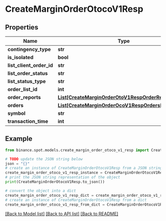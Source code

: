 # CreateMarginOrderOtocoV1Resp


## Properties

Name | Type | Description | Notes
------------ | ------------- | ------------- | -------------
**contingency_type** | **str** |  | [optional] 
**is_isolated** | **bool** |  | [optional] 
**list_client_order_id** | **str** |  | [optional] 
**list_order_status** | **str** |  | [optional] 
**list_status_type** | **str** |  | [optional] 
**order_list_id** | **int** |  | [optional] 
**order_reports** | [**List[CreateMarginOrderOtoV1RespOrderReportsInner]**](CreateMarginOrderOtoV1RespOrderReportsInner.md) |  | [optional] 
**orders** | [**List[CreateMarginOrderOcoV1RespOrdersInner]**](CreateMarginOrderOcoV1RespOrdersInner.md) |  | [optional] 
**symbol** | **str** |  | [optional] 
**transaction_time** | **int** |  | [optional] 

## Example

```python
from binance.spot.models.create_margin_order_otoco_v1_resp import CreateMarginOrderOtocoV1Resp

# TODO update the JSON string below
json = "{}"
# create an instance of CreateMarginOrderOtocoV1Resp from a JSON string
create_margin_order_otoco_v1_resp_instance = CreateMarginOrderOtocoV1Resp.from_json(json)
# print the JSON string representation of the object
print(CreateMarginOrderOtocoV1Resp.to_json())

# convert the object into a dict
create_margin_order_otoco_v1_resp_dict = create_margin_order_otoco_v1_resp_instance.to_dict()
# create an instance of CreateMarginOrderOtocoV1Resp from a dict
create_margin_order_otoco_v1_resp_from_dict = CreateMarginOrderOtocoV1Resp.from_dict(create_margin_order_otoco_v1_resp_dict)
```
[[Back to Model list]](../README.md#documentation-for-models) [[Back to API list]](../README.md#documentation-for-api-endpoints) [[Back to README]](../README.md)


